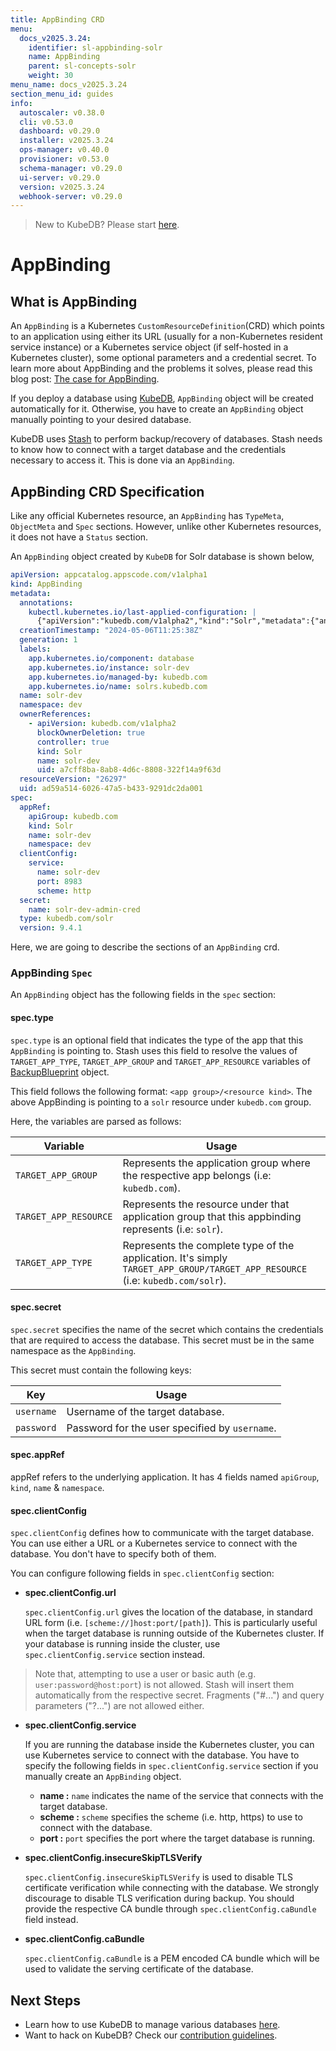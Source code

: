 ```yaml
---
title: AppBinding CRD
menu:
  docs_v2025.3.24:
    identifier: sl-appbinding-solr
    name: AppBinding
    parent: sl-concepts-solr
    weight: 30
menu_name: docs_v2025.3.24
section_menu_id: guides
info:
  autoscaler: v0.38.0
  cli: v0.53.0
  dashboard: v0.29.0
  installer: v2025.3.24
  ops-manager: v0.40.0
  provisioner: v0.53.0
  schema-manager: v0.29.0
  ui-server: v0.29.0
  version: v2025.3.24
  webhook-server: v0.29.0
---
```


> New to KubeDB? Please start [here](/docs/v2025.3.24/README).

# AppBinding

## What is AppBinding

An `AppBinding` is a Kubernetes `CustomResourceDefinition`(CRD) which points to an application using either its URL (usually for a non-Kubernetes resident service instance) or a Kubernetes service object (if self-hosted in a Kubernetes cluster), some optional parameters and a credential secret. To learn more about AppBinding and the problems it solves, please read this blog post: [The case for AppBinding](https://appscode.com/blog/post/the-case-for-appbinding).

If you deploy a database using [KubeDB](https://kubedb.com/docs/latest/welcome/), `AppBinding` object will be created automatically for it. Otherwise, you have to create an `AppBinding` object manually pointing to your desired database.

KubeDB uses [Stash](https://appscode.com/products/stash/) to perform backup/recovery of databases. Stash needs to know how to connect with a target database and the credentials necessary to access it. This is done via an `AppBinding`.

## AppBinding CRD Specification

Like any official Kubernetes resource, an `AppBinding` has `TypeMeta`, `ObjectMeta` and `Spec` sections. However, unlike other Kubernetes resources, it does not have a `Status` section.

An `AppBinding` object created by `KubeDB` for Solr database is shown below,

```yaml
apiVersion: appcatalog.appscode.com/v1alpha1
kind: AppBinding
metadata:
  annotations:
    kubectl.kubernetes.io/last-applied-configuration: |
      {"apiVersion":"kubedb.com/v1alpha2","kind":"Solr","metadata":{"annotations":{},"name":"solr-dev","namespace":"dev"},"spec":{"monitor":{"agent":"prometheus.io/builtin"},"replicas":3,"solrModules":["s3-repository","gcs-repository","prometheus-exporter"],"storage":{"accessModes":["ReadWriteOnce"],"resources":{"requests":{"storage":"1Gi"}},"storageClassName":"linode-block-storage"},"deletionPolicy":"Delete","version":"9.4.1","zookeeperRef":{"name":"zoo-dev","namespace":"dev"}}}
  creationTimestamp: "2024-05-06T11:25:38Z"
  generation: 1
  labels:
    app.kubernetes.io/component: database
    app.kubernetes.io/instance: solr-dev
    app.kubernetes.io/managed-by: kubedb.com
    app.kubernetes.io/name: solrs.kubedb.com
  name: solr-dev
  namespace: dev
  ownerReferences:
    - apiVersion: kubedb.com/v1alpha2
      blockOwnerDeletion: true
      controller: true
      kind: Solr
      name: solr-dev
      uid: a7cff8ba-8ab8-4d6c-8808-322f14a9f63d
  resourceVersion: "26297"
  uid: ad59a514-6026-47a5-b433-9291dc2da001
spec:
  appRef:
    apiGroup: kubedb.com
    kind: Solr
    name: solr-dev
    namespace: dev
  clientConfig:
    service:
      name: solr-dev
      port: 8983
      scheme: http
  secret:
    name: solr-dev-admin-cred
  type: kubedb.com/solr
  version: 9.4.1
```

Here, we are going to describe the sections of an `AppBinding` crd.

### AppBinding `Spec`

An `AppBinding` object has the following fields in the `spec` section:

#### spec.type

`spec.type` is an optional field that indicates the type of the app that this `AppBinding` is pointing to. Stash uses this field to resolve the values of `TARGET_APP_TYPE`, `TARGET_APP_GROUP` and `TARGET_APP_RESOURCE` variables of [BackupBlueprint](https://appscode.com/products/stash/latest/concepts/crds/backupblueprint/) object.

This field follows the following format: `<app group>/<resource kind>`. The above AppBinding is pointing to a `solr` resource under `kubedb.com` group.

Here, the variables are parsed as follows:

|       Variable        | Usage                                                                                                                         |
| --------------------- |-------------------------------------------------------------------------------------------------------------------------------|
| `TARGET_APP_GROUP`    | Represents the application group where the respective app belongs (i.e: `kubedb.com`).                                        |
| `TARGET_APP_RESOURCE` | Represents the resource under that application group that this appbinding represents (i.e: `solr`).                           |
| `TARGET_APP_TYPE`     | Represents the complete type of the application. It's simply `TARGET_APP_GROUP/TARGET_APP_RESOURCE` (i.e: `kubedb.com/solr`). |

#### spec.secret

`spec.secret` specifies the name of the secret which contains the credentials that are required to access the database. This secret must be in the same namespace as the `AppBinding`.

This secret must contain the following keys:

| Key        | Usage                                          |
| ---------- | ---------------------------------------------- |
| `username` | Username of the target database.               |
| `password` | Password for the user specified by `username`. |



#### spec.appRef
appRef refers to the underlying application. It has 4 fields named `apiGroup`, `kind`, `name` & `namespace`.

#### spec.clientConfig

`spec.clientConfig` defines how to communicate with the target database. You can use either a URL or a Kubernetes service to connect with the database. You don't have to specify both of them.

You can configure following fields in `spec.clientConfig` section:

- **spec.clientConfig.url**

  `spec.clientConfig.url` gives the location of the database, in standard URL form (i.e. `[scheme://]host:port/[path]`). This is particularly useful when the target database is running outside of the Kubernetes cluster. If your database is running inside the cluster, use `spec.clientConfig.service` section instead.

> Note that, attempting to use a user or basic auth (e.g. `user:password@host:port`) is not allowed. Stash will insert them automatically from the respective secret. Fragments ("#...") and query parameters ("?...") are not allowed either.

- **spec.clientConfig.service**

  If you are running the database inside the Kubernetes cluster, you can use Kubernetes service to connect with the database. You have to specify the following fields in `spec.clientConfig.service` section if you manually create an `AppBinding` object.

  - **name :** `name` indicates the name of the service that connects with the target database.
  - **scheme :** `scheme` specifies the scheme (i.e. http, https) to use to connect with the database.
  - **port :** `port` specifies the port where the target database is running.

- **spec.clientConfig.insecureSkipTLSVerify**

  `spec.clientConfig.insecureSkipTLSVerify` is used to disable TLS certificate verification while connecting with the database. We strongly discourage to disable TLS verification during backup. You should provide the respective CA bundle through `spec.clientConfig.caBundle` field instead.

- **spec.clientConfig.caBundle**

  `spec.clientConfig.caBundle` is a PEM encoded CA bundle which will be used to validate the serving certificate of the database.

## Next Steps

- Learn how to use KubeDB to manage various databases [here](/docs/v2025.3.24/guides/README).
- Want to hack on KubeDB? Check our [contribution guidelines](/docs/v2025.3.24/CONTRIBUTING).

